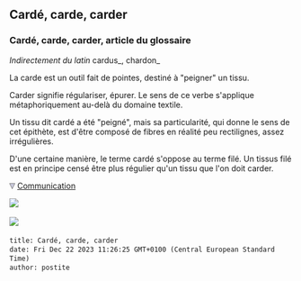## Cardé, carde, carder
### Cardé, carde, carder, article du glossaire
 _Indirectement du latin_ cardus_, chardon_

La carde est un outil fait de pointes, destiné à "peigner" un tissu.

Carder signifie régulariser, épurer. Le sens de ce verbe s'applique métaphoriquement au-delà du domaine textile.

Un tissu dit cardé a été "peigné", mais sa particularité, qui donne le sens de cet épithète, est d'être composé de fibres en réalité peu rectilignes, assez irrégulières.

D'une certaine manière, le terme cardé s'oppose au terme filé. Un tissus filé est en principe censé être plus régulier qu'un tissu que l'on doit carder.



![](images/flechebas.gif) [Communication](http://www.artrealite.com/annonceurs.htm) 

[![](https://cbonvin.fr/sites/regie.artrealite.com/visuels/campagne1.png)](index-2.html#20131014)

![](https://cbonvin.fr/sites/regie.artrealite.com/visuels/campagne2.png)
```
title: Cardé, carde, carder
date: Fri Dec 22 2023 11:26:25 GMT+0100 (Central European Standard Time)
author: postite
```
